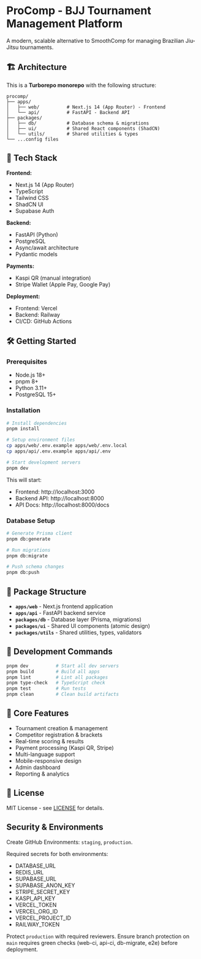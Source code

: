 # ProComp - BJJ Tournament Management Platform

A modern, scalable alternative to SmoothComp for managing Brazilian Jiu-Jitsu tournaments.

## 🏗 Architecture

This is a **Turborepo monorepo** with the following structure:

```
procomp/
├── apps/
│   ├── web/          # Next.js 14 (App Router) - Frontend
│   └── api/          # FastAPI - Backend API
├── packages/
│   ├── db/           # Database schema & migrations
│   ├── ui/           # Shared React components (ShadCN)
│   └── utils/        # Shared utilities & types
└── ...config files
```

## 🚀 Tech Stack

**Frontend:**
- Next.js 14 (App Router)
- TypeScript
- Tailwind CSS
- ShadCN UI
- Supabase Auth

**Backend:**
- FastAPI (Python)
- PostgreSQL
- Async/await architecture
- Pydantic models

**Payments:**
- Kaspi QR (manual integration)
- Stripe Wallet (Apple Pay, Google Pay)

**Deployment:**
- Frontend: Vercel
- Backend: Railway
- CI/CD: GitHub Actions

## 🛠 Getting Started

### Prerequisites

- Node.js 18+
- pnpm 8+
- Python 3.11+
- PostgreSQL 15+

### Installation

```bash
# Install dependencies
pnpm install

# Setup environment files
cp apps/web/.env.example apps/web/.env.local
cp apps/api/.env.example apps/api/.env

# Start development servers
pnpm dev
```

This will start:
- Frontend: http://localhost:3000
- Backend API: http://localhost:8000
- API Docs: http://localhost:8000/docs

### Database Setup

```bash
# Generate Prisma client
pnpm db:generate

# Run migrations
pnpm db:migrate

# Push schema changes
pnpm db:push
```

## 📁 Package Structure

- **`apps/web`** - Next.js frontend application
- **`apps/api`** - FastAPI backend service
- **`packages/db`** - Database layer (Prisma, migrations)
- **`packages/ui`** - Shared UI components (atomic design)
- **`packages/utils`** - Shared utilities, types, validators

## 🔧 Development Commands

```bash
pnpm dev          # Start all dev servers
pnpm build        # Build all apps
pnpm lint         # Lint all packages
pnpm type-check   # TypeScript check
pnpm test         # Run tests
pnpm clean        # Clean build artifacts
```

## 🎯 Core Features

- Tournament creation & management
- Competitor registration & brackets
- Real-time scoring & results
- Payment processing (Kaspi QR, Stripe)
- Multi-language support
- Mobile-responsive design
- Admin dashboard
- Reporting & analytics

## 📄 License

MIT License - see [LICENSE](LICENSE) for details. 

## Security & Environments

Create GitHub Environments: `staging`, `production`.

Required secrets for both environments:

- DATABASE_URL
- REDIS_URL
- SUPABASE_URL
- SUPABASE_ANON_KEY
- STRIPE_SECRET_KEY
- KASPI_API_KEY
- VERCEL_TOKEN
- VERCEL_ORG_ID
- VERCEL_PROJECT_ID
- RAILWAY_TOKEN

Protect `production` with required reviewers. Ensure branch protection on `main` requires green checks (web-ci, api-ci, db-migrate, e2e) before deployment. 